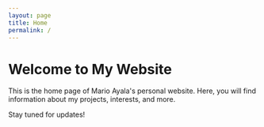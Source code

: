```yaml
---
layout: page
title: Home
permalink: /
---
```


# Welcome to My Website

This is the home page of Mario Ayala's personal website. Here, you will find information about my projects, interests, and more.

Stay tuned for updates!
